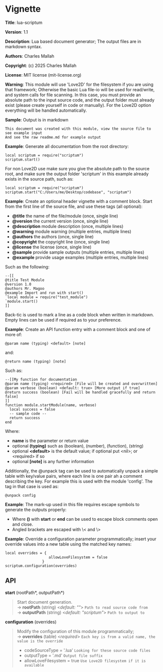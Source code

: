 # Vignette

**Title**:
lua-scriptum

**Version**:
1.1

**Description**:
Lua based document generator;
The output files are in markdown syntax.

**Authors**:
Charles Mallah

**Copyright**:
(c) 2025 Charles Mallah

**License**:
MIT license (mit-license.org)

**Warning**:
This module will use 'Love2D' for the filesystem if you are using that framework;
Otherwise the basic Lua file-io will be used for read/write, and system calls for file scanning.
In this case, you must provide an absolute path to the input source code, and the output
folder must already exist (please create yourself in code or manually). For the Love2D option
everything will be handled automatically.

**Sample**:
Output is in markdown

    This document was created with this module, view the source file to see example input
    And see the raw readme.md for example output

**Example**:
Generate all documentation from the root directory:

    local scriptum = require("scriptum")
    scriptum.start()

For non Love2D use make sure you give the absolute path to the source root, and make
sure the output folder 'scriptum' in this example already exists in the source path, such as:

    local scriptum = require("scriptum")
    scriptum.start("C:/Users/me/Desktop/codebase", "scriptum")

**Example**:
Create an optional header vignette with a comment block.
Start from the first line of the source file, and use these tags (all optional):

-   **@title** the name of the file/module (once, single line)
-   **@version** the current version (once, single line)
-   **@description** module description (once, multiple lines)
-   **@warning** module warning (multiple entries, multiple lines)
-   **@authors** the authors (once, single line)
-   **@copyright** the copyright line (once, single line)
-   **@license** the license (once, single line)
-   **@sample** provide sample outputs (multiple entries, multiple lines)
-   **@example** provide usage examples (multiple entries, multiple lines)

Such as the following:

    --[[
    @title Test Module
    @version 1.0
    @authors Mr. Magoo
    @example Import and run with start()
    `local module = require("test_module")
    `module.start()
    ]]

Back-tic is used to mark a line as a code block when written in markdown.
Empty lines can be used if required as to your preference.

**Example**:
Create an API function entry with a comment block and one of more of:

    @param name (typing) <default> [note]

and:

    @return name (typing) [note]

Such as:

    --[[My function for documentation
    @param name (typing) <required> [File will be created and overwritten]
    @param verbose (boolean) <default: true> [More output if true]
    @return success (boolean) [Fail will be handled gracefully and return false]
    ]]
    function module.startModule(name, verbose)
      local success = false
      -- sample code --
      return success
    end

Where:

-   **name** is the parameter or return value
-   optional **(typing)** such as (boolean), (number), (function), (string)
-   optional **\<default\>** is the default value; if optional put \<nil\>; or \<required\> if so
-   optional **[note]** is any further information

Additionally, the @unpack tag can be used to automatically unpack a simple table with key/value
pairs, where each line is one pair ah a comment describing the key. For example this is used with
the module 'config'. The tag in that case is used as:

    @unpack config

**Example**:
The mark-up used in this file requires escape symbols to generate the outputs properly:

-   Where **()** with **start** or **end** can be used to escape block comments open and close.
-   Angled brackets are escaped with \\< and \\>

**Example**:
Override a configuration parameter programmatically; insert your override values into a
new table using the matched key names:

    local overrides = {
                        allowLoveFilesystem = false
                     }
    scriptum.configuration(overrides)

## API

**start** (rootPath\*, outputPath\*)

> Start document generation.  
> &rarr; **rootPath** (string) <_default: ""_> `Path to read source code from`  
> &rarr; **outputPath** (string) <_default: "scriptum"_> `Path to output to`

**configuration** (overrides)

> Modify the configuration of this module programmatically;  
> &rarr; **overrides** (table) <_required_> `Each key is from a valid name, the value is the override`
>
> -   codeSourceType = '.lua' `Looking for these source code files`
> -   outputType = '.md' `Output file suffix`
> -   allowLoveFilesystem = true `Use Love2D filesystem if it is available`
